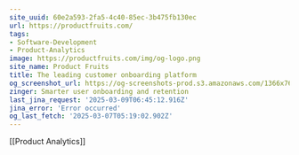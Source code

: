 ```yaml
---
site_uuid: 60e2a593-2fa5-4c40-85ec-3b475fb130ec
url: https://productfruits.com/
tags:
- Software-Development
- Product-Analytics
image: https://productfruits.com/img/og-logo.png
site_name: Product Fruits
title: The leading customer onboarding platform
og_screenshot_url: https://og-screenshots-prod.s3.amazonaws.com/1366x768/80/false/abc4daaa867585d47da64dba24cf4110364abf79f33eb19275afe0fb9fc37c06.jpeg
zinger: Smarter user onboarding and retention
last_jina_request: '2025-03-09T06:45:12.916Z'
jina_error: 'Error occurred'
og_last_fetch: '2025-03-07T05:19:02.902Z'
---
```

[[Product Analytics]]
